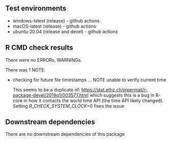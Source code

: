 ## Test environments
* windows-latest (release) - github actions
* macOS-latest (release) - github actions
* ubuntu-20.04 (release and devel) - github actions

## R CMD check results
There were no ERRORs, WARNINGs. 

There was 1 NOTE:

* checking for future file timestamps ... NOTE
  unable to verify current time
  
  This seems to be a duplicate of: https://stat.ethz.ch/pipermail/r-package-devel/2019q1/003577.html
  which suggests this is a bug in R-core in how it contacts the world time API (the time API likely changed).
  Setting _R_CHECK_SYSTEM_CLOCK_=0 fixes the issue

## Downstream dependencies
There are no downstream dependencies of this package
